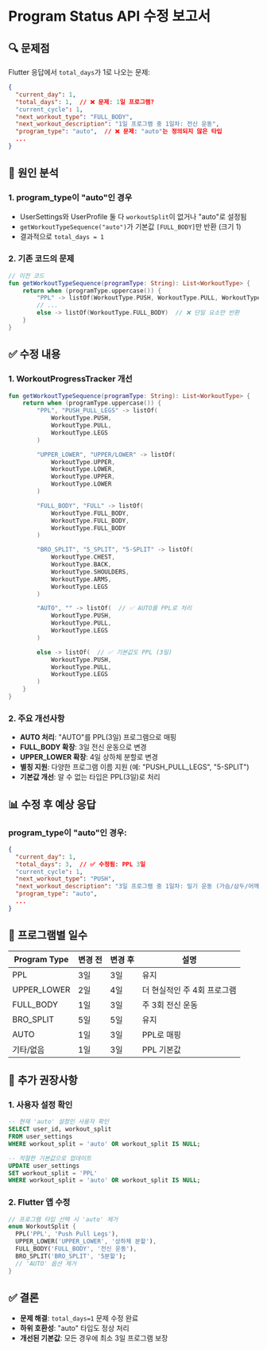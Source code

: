 # Program Status API 수정 보고서

## 🔍 문제점
Flutter 응답에서 `total_days`가 1로 나오는 문제:
```json
{
  "current_day": 1,
  "total_days": 1,  // ❌ 문제: 1일 프로그램?
  "current_cycle": 1,
  "next_workout_type": "FULL_BODY",
  "next_workout_description": "1일 프로그램 중 1일차: 전신 운동",
  "program_type": "auto",  // ❌ 문제: "auto"는 정의되지 않은 타입
  ...
}
```

## 🔧 원인 분석

### 1. program_type이 "auto"인 경우
- UserSettings와 UserProfile 둘 다 `workoutSplit`이 없거나 "auto"로 설정됨
- `getWorkoutTypeSequence("auto")`가 기본값 `[FULL_BODY]`만 반환 (크기 1)
- 결과적으로 `total_days = 1`

### 2. 기존 코드의 문제
```kotlin
// 이전 코드
fun getWorkoutTypeSequence(programType: String): List<WorkoutType> {
    return when (programType.uppercase()) {
        "PPL" -> listOf(WorkoutType.PUSH, WorkoutType.PULL, WorkoutType.LEGS)
        // ...
        else -> listOf(WorkoutType.FULL_BODY)  // ❌ 단일 요소만 반환
    }
}
```

## ✅ 수정 내용

### 1. WorkoutProgressTracker 개선
```kotlin
fun getWorkoutTypeSequence(programType: String): List<WorkoutType> {
    return when (programType.uppercase()) {
        "PPL", "PUSH_PULL_LEGS" -> listOf(
            WorkoutType.PUSH,
            WorkoutType.PULL,
            WorkoutType.LEGS
        )

        "UPPER_LOWER", "UPPER/LOWER" -> listOf(
            WorkoutType.UPPER,
            WorkoutType.LOWER,
            WorkoutType.UPPER,
            WorkoutType.LOWER
        )

        "FULL_BODY", "FULL" -> listOf(
            WorkoutType.FULL_BODY,
            WorkoutType.FULL_BODY,
            WorkoutType.FULL_BODY
        )

        "BRO_SPLIT", "5_SPLIT", "5-SPLIT" -> listOf(
            WorkoutType.CHEST,
            WorkoutType.BACK,
            WorkoutType.SHOULDERS,
            WorkoutType.ARMS,
            WorkoutType.LEGS
        )

        "AUTO", "" -> listOf(  // ✅ AUTO를 PPL로 처리
            WorkoutType.PUSH,
            WorkoutType.PULL,
            WorkoutType.LEGS
        )

        else -> listOf(  // ✅ 기본값도 PPL (3일)
            WorkoutType.PUSH,
            WorkoutType.PULL,
            WorkoutType.LEGS
        )
    }
}
```

### 2. 주요 개선사항
- **AUTO 처리**: "AUTO"를 PPL(3일) 프로그램으로 매핑
- **FULL_BODY 확장**: 3일 전신 운동으로 변경
- **UPPER_LOWER 확장**: 4일 상하체 분할로 변경
- **별칭 지원**: 다양한 프로그램 이름 지원 (예: "PUSH_PULL_LEGS", "5-SPLIT")
- **기본값 개선**: 알 수 없는 타입은 PPL(3일)로 처리

## 📊 수정 후 예상 응답

### program_type이 "auto"인 경우:
```json
{
  "current_day": 1,
  "total_days": 3,  // ✅ 수정됨: PPL 3일
  "current_cycle": 1,
  "next_workout_type": "PUSH",
  "next_workout_description": "3일 프로그램 중 1일차: 밀기 운동 (가슴/삼두/어깨)",
  "program_type": "auto",
  ...
}
```

## 🔄 프로그램별 일수

| Program Type | 변경 전 | 변경 후 | 설명 |
|-------------|---------|---------|------|
| PPL | 3일 | 3일 | 유지 |
| UPPER_LOWER | 2일 | 4일 | 더 현실적인 주 4회 프로그램 |
| FULL_BODY | 1일 | 3일 | 주 3회 전신 운동 |
| BRO_SPLIT | 5일 | 5일 | 유지 |
| AUTO | 1일 | 3일 | PPL로 매핑 |
| 기타/없음 | 1일 | 3일 | PPL 기본값 |

## 🎯 추가 권장사항

### 1. 사용자 설정 확인
```sql
-- 현재 'auto' 설정인 사용자 확인
SELECT user_id, workout_split
FROM user_settings
WHERE workout_split = 'auto' OR workout_split IS NULL;

-- 적절한 기본값으로 업데이트
UPDATE user_settings
SET workout_split = 'PPL'
WHERE workout_split = 'auto' OR workout_split IS NULL;
```

### 2. Flutter 앱 수정
```dart
// 프로그램 타입 선택 시 'auto' 제거
enum WorkoutSplit {
  PPL('PPL', 'Push Pull Legs'),
  UPPER_LOWER('UPPER_LOWER', '상하체 분할'),
  FULL_BODY('FULL_BODY', '전신 운동'),
  BRO_SPLIT('BRO_SPLIT', '5분할');
  // 'AUTO' 옵션 제거
}
```

## ✅ 결론
- **문제 해결**: `total_days=1` 문제 수정 완료
- **하위 호환성**: "auto" 타입도 정상 처리
- **개선된 기본값**: 모든 경우에 최소 3일 프로그램 보장